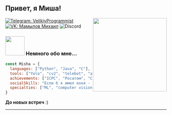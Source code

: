 ## Привет, я Миша! <img src="https://media.giphy.com/media/q6RoNkLlFNjaw/giphy.gif?cid=ecf05e47ob6lz977n0f04444kpfqem0ydoxfsqfrnto4mhda&ep=v1_gifs_search&rid=giphy.gif&ct=g" width="0">
<img align='right' src="https://i.giphy.com/media/v1.Y2lkPTc5MGI3NjExaGFvZGJpNmpseTZjOTNlcnNicmZldnltZzR2bXhjdGtrbWhzbXl0OSZlcD12MV9pbnRlcm5hbF9naWZfYnlfaWQmY3Q9Zw/fha1cv4Le2lVRXXJsc/giphy.gif" width="230">

[![Telegram: VelikiyProgrammist](https://img.shields.io/badge/Telegram-blue)](https://web.telegram.org/a/#1825145195)
[![VK: Мамылов Михаил](https://img.shields.io/badge/VK-blue)](https://vk.com/tvoy_trash)
![Discord](https://img.shields.io/badge/Discord--thesilliest-gray)


### <img src="https://media.giphy.com/media/BvC7TmEd7odbi/giphy.gif?cid=ecf05e47nwnqjuif1nvz21n5efbfvft4tyb1b10p2xaocts9&ep=v1_gifs_search&rid=giphy.gif&ct=g" width="60"> Немного обо мне...

```javascript
const Misha = {
  languages: ["Python", "Java", "C"],
  tools: ["Yolo", "cv2", "telebot", "aiogram", "disnake"],
  achievements: ["ICPC", "Росатом", "Changellenge Сбер"],
  socialSkills: "Если б я имел коня - это был бы номер. Если б конь имел меня - я б наверно помер.",
  specialties: ["ML", "computer vision", "manual testing", "telegram bots"]
}
```

**До новых встреч** :)

---

